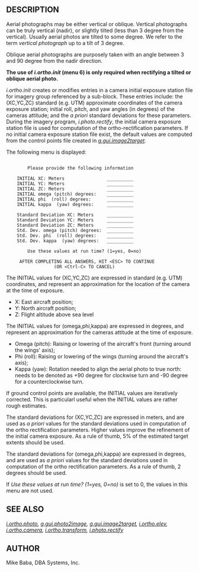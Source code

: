 
## DESCRIPTION

Aerial photographs may be either vertical or oblique. Vertical photographs
can be truly vertical (nadir), or slightly tilted (less than 3 degree
from the vertical). Usually aerial photos are tilted to some degree. We
refer to the term *vertical photograph* up to a tilt of 3 degree.

Oblique aerial photographs are purposely taken with an
angle between 3 and 90 degree from the nadir direction.

**The use of *i.ortho.init* (menu 6) is only required when rectifying a
tilted or oblique aerial photo.**

*i.ortho.init* creates or modifies entries in a camera initial exposure
station file for imagery group referenced by a sub-block. These entries
include: the (XC,YC,ZC) standard (e.g. UTM) approximate coordinates of the camera exposure
station; initial roll, pitch, and yaw angles (in degrees) of the cameras
attitude; and the *a priori* standard deviations for these
parameters. During the imagery program, *i.photo.rectify*, the initial camera
exposure station file is used for computation of the ortho-rectification
parameters. If no initial camera exposure station file exist, the default
values are computed from the control points file created in
*[g.gui.image2target](g.gui.image2target.html)*.

The following menu is displayed:

```

        Please provide the following information

    INITIAL XC: Meters                __________
    INITIAL YC: Meters                __________
    INITIAL ZC: Meters                __________
    INITIAL omega (pitch) degrees:    __________
    INITIAL phi  (roll) degrees:      __________
    INITIAL kappa  (yaw) degrees:     __________

    Standard Deviation XC: Meters     __________
    Standard Deviation YC: Meters     __________
    Standard Deviation ZC: Meters     __________
    Std. Dev. omega (pitch) degrees:  __________
    Std. Dev. phi  (roll) degrees:    __________
    Std. Dev. kappa  (yaw) degrees:   __________

        Use these values at run time? (1=yes, 0=no)

     AFTER COMPLETING ALL ANSWERS, HIT <ESC> TO CONTINUE
                  (OR <Ctrl-C> TO CANCEL)

```

The INITIAL values for (XC,YC,ZC) are expressed in standard (e.g. UTM) coordinates, and
represent an approximation for the location of the camera at the time of
exposure.

* X: East aircraft position;
* Y: North aircraft position;
* Z: Flight altitude above sea level

The INITIAL values for (omega,phi,kappa) are expressed in degrees, and
represent an approximation for the cameras attitude at the time of
exposure.

* Omega (pitch): Raising or lowering of the aircraft's front (turning
  around the wings' axis);
* Phi (roll): Raising or lowering of the wings (turning around the
  aircraft's axis);
* Kappa (yaw): Rotation needed to align the aerial photo to true north:
  needs to be denoted as +90 degree for clockwise turn and -90 degree for
  a counterclockwise turn.

If ground control points are available, the INITIAL values are iteratively
corrected. This is particularl useful when the INITIAL values are rather
rough estimates.

The standard deviations for (XC,YC,ZC) are expressed in meters, and
are used as *a priori* values for the standard deviations used in
computation of the ortho rectification parameters. Higher values improve
the refinement of the initial camera exposure. As a rule of thumb, 5%
of the estimated target extents should be used.

The standard deviations for (omega,phi,kappa) are expressed in degrees, and
are used as *a priori* values for the standard deviations used in
computation of the ortho rectification parameters. As a rule of thumb,
2 degrees should be used.

If *Use these values at run time? (1=yes, 0=no)* is set to 0, the
values in this menu are not used.

## SEE ALSO

*[i.ortho.photo](i.ortho.photo.html),
[g.gui.photo2image](g.gui.photo2image.html),
[g.gui.image2target](g.gui.image2target.html),
[i.ortho.elev](i.ortho.elev.html),
[i.ortho.camera](i.ortho.camera.html),
[i.ortho.transform](i.ortho.transform.html),
[i.photo.rectify](i.photo.rectify.html)*

## AUTHOR

Mike Baba, DBA Systems, Inc.
